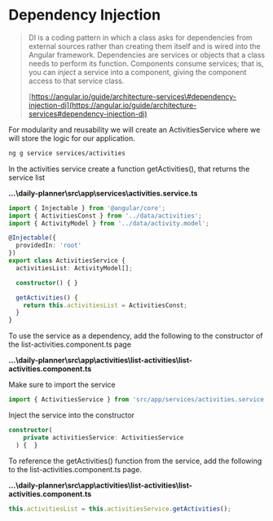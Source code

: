 # Dependency Injection

> DI is a coding pattern in which a class asks for dependencies from external sources rather than creating them itself and is wired into the Angular framework. Dependencies are services or objects that a class needs to perform its function.  Components consume services; that is, you can _inject_ a service into a component, giving the component access to that service class. 
>
> [https://angular.io/guide/architecture-services\#dependency-injection-di](https://angular.io/guide/architecture-services#dependency-injection-di)

For modularity and reusability we will create an ActivitiesService where we will store the logic for our application.

```bash
ng g service services/activities
```

In the activities service create a function getActivities\(\), that returns the service list

**...\daily-planner\src\app\services\activities.service.ts**

```typescript
import { Injectable } from '@angular/core';
import { ActivitiesConst } from '../data/activities';
import { ActivityModel } from '../data/activity.model';

@Injectable({
  providedIn: 'root'
})
export class ActivitiesService {
  activitiesList: ActivityModel[];

  constructor() { }

  getActivities() {
    return this.activitiesList = ActivitiesConst;
  }
}
```

To use the service as a dependency, add the following to the constructor of the list-activities.component.ts page

**...\daily-planner\src\app\activities\list-activities\list-activities.component.ts**

Make sure to import the service

```typescript
import { ActivitiesService } from 'src/app/services/activities.service';
```

Inject the service into the constructor

```typescript
constructor(
    private activitiesService: ActivitiesService
  ) {  }
```

To reference the getActivities\(\) function from the service, add the following to the list-activities.component.ts page.

**...\daily-planner\src\app\activities\list-activities\list-activities.component.ts**

```typescript
this.activitiesList = this.activitiesService.getActivities();
```




